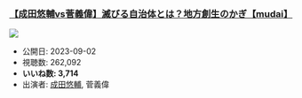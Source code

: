 ### [【成田悠輔vs菅義偉】滅びる自治体とは？地方創生のかぎ【mudai】](https://www.youtube.com/watch?v=mJ08a0kUOZ4)
[![](https://img.youtube.com/vi/mJ08a0kUOZ4/hqdefault.jpg)](https://www.youtube.com/watch?v=mJ08a0kUOZ4)
-   公開日: 2023-09-02
-   視聴数: 262,092
-   **いいね数: 3,714**
-   出演者: [成田悠輔](/rehacq_fan/people/成田悠輔 "wikilink"), 菅義偉
